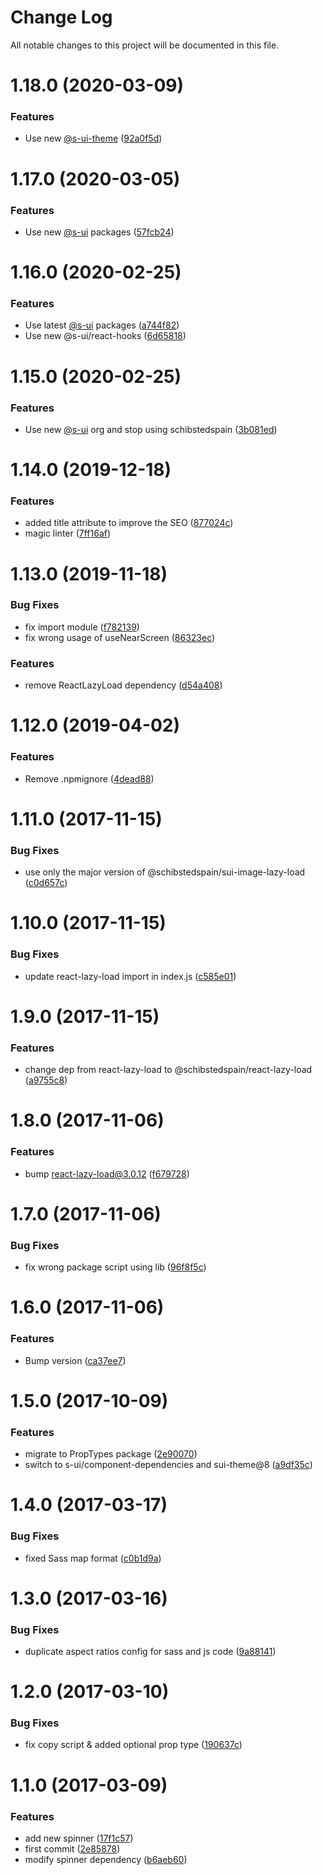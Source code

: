 # Change Log

All notable changes to this project will be documented in this file.

# 1.18.0 (2020-03-09)


### Features

* Use new [@s-ui-theme](https://github.com/s-ui-theme) ([92a0f5d](https://github.com/SUI-Components/schibsted-spain-components/commit/92a0f5d38d2e62deb0636156fd3ea2f573cb696f))



# 1.17.0 (2020-03-05)


### Features

* Use new [@s-ui](https://github.com/s-ui) packages ([57fcb24](https://github.com/SUI-Components/schibsted-spain-components/commit/57fcb2433c43229a64b10098c88952ce844c5ae8))



# 1.16.0 (2020-02-25)


### Features

* Use latest [@s-ui](https://github.com/s-ui) packages ([a744f82](https://github.com/SUI-Components/schibsted-spain-components/commit/a744f8214c69dfba762b6f276c4eb8331eefebe5))
* Use new @s-ui/react-hooks ([6d65818](https://github.com/SUI-Components/schibsted-spain-components/commit/6d6581898544535d7d06cd13b9b2f82366b364c6))



# 1.15.0 (2020-02-25)


### Features

* Use new [@s-ui](https://github.com/s-ui) org and stop using schibstedspain ([3b081ed](https://github.com/SUI-Components/schibsted-spain-components/commit/3b081edcbe5f07cc27df601a2307f6c0e5d0ff07))



# 1.14.0 (2019-12-18)


### Features

* added title attribute to improve the SEO ([877024c](https://github.com/SUI-Components/schibsted-spain-components/commit/877024cb118469dfc9041805243e29781278f3af))
* magic linter ([7ff16af](https://github.com/SUI-Components/schibsted-spain-components/commit/7ff16afee8a5be2c2de27b8d9e4f35ce6469a529))



# 1.13.0 (2019-11-18)


### Bug Fixes

* fix import module ([f782139](https://github.com/SUI-Components/schibsted-spain-components/commit/f78213953c2aa8ac21e1c421946ea549f0b7511b))
* fix wrong usage of useNearScreen ([86323ec](https://github.com/SUI-Components/schibsted-spain-components/commit/86323ecbdbe9860a7abfb64867a3f8efd924b9e5))


### Features

* remove ReactLazyLoad dependency ([d54a408](https://github.com/SUI-Components/schibsted-spain-components/commit/d54a408373d3bc213526a9f37c8a50c3167dc08a))



# 1.12.0 (2019-04-02)


### Features

* Remove .npmignore ([4dead88](https://github.com/SUI-Components/schibsted-spain-components/commit/4dead887700ae66df6c9444cf99d95b94b4ef22e))



# 1.11.0 (2017-11-15)


### Bug Fixes

* use only the major version of @schibstedspain/sui-image-lazy-load ([c0d657c](https://github.com/SUI-Components/schibsted-spain-components/commit/c0d657c68107d3c1c4101a4ac4c25258585f80d2))



# 1.10.0 (2017-11-15)


### Bug Fixes

* update react-lazy-load import in index.js ([c585e01](https://github.com/SUI-Components/schibsted-spain-components/commit/c585e01d7eb8f87b86023eb162c67c55fb695e4c))



# 1.9.0 (2017-11-15)


### Features

* change dep from react-lazy-load to @schibstedspain/react-lazy-load ([a9755c8](https://github.com/SUI-Components/schibsted-spain-components/commit/a9755c8ebe07ef6ecb4ac8c022db5fc44d6c8986))



# 1.8.0 (2017-11-06)


### Features

* bump react-lazy-load@3.0.12 ([f679728](https://github.com/SUI-Components/schibsted-spain-components/commit/f679728379c1b5dd967b482dfa99f35ef4ecacd8))



# 1.7.0 (2017-11-06)


### Bug Fixes

* fix wrong package script using lib ([96f8f5c](https://github.com/SUI-Components/schibsted-spain-components/commit/96f8f5cf30c2baaa7758327231ed262185541550))



# 1.6.0 (2017-11-06)


### Features

* Bump version ([ca37ee7](https://github.com/SUI-Components/schibsted-spain-components/commit/ca37ee7fbbffa759ed7ce51c717bbf153d1745ad))



# 1.5.0 (2017-10-09)


### Features

* migrate to PropTypes package ([2e90070](https://github.com/SUI-Components/schibsted-spain-components/commit/2e900709a683ce75c8ef32bbf9265ef0acc07253))
* switch to s-ui/component-dependencies and sui-theme@8 ([a9df35c](https://github.com/SUI-Components/schibsted-spain-components/commit/a9df35cae2e4c6a8fe029c91142a4db1ec1f3372))



# 1.4.0 (2017-03-17)


### Bug Fixes

* fixed Sass map format ([c0b1d9a](https://github.com/SUI-Components/schibsted-spain-components/commit/c0b1d9a4226dce8f965ad8532a7407b3cbc1fddd))



# 1.3.0 (2017-03-16)


### Bug Fixes

* duplicate aspect ratios config for sass and js code ([9a88141](https://github.com/SUI-Components/schibsted-spain-components/commit/9a88141e5445e24912272e2142eb847cd018c1c1))



# 1.2.0 (2017-03-10)


### Bug Fixes

* fix copy script & added optional prop type ([190637c](https://github.com/SUI-Components/schibsted-spain-components/commit/190637cb4d9141edd8605eb8af30a6311ee7fb3f))



# 1.1.0 (2017-03-09)


### Features

* add new spinner ([17f1c57](https://github.com/SUI-Components/schibsted-spain-components/commit/17f1c57db04f36c727ac022456de682e419706f4))
* first commit ([2e85878](https://github.com/SUI-Components/schibsted-spain-components/commit/2e858780c4dbd7ee4c9b309fb1866f6653ee158c))
* modify spinner dependency ([b6aeb60](https://github.com/SUI-Components/schibsted-spain-components/commit/b6aeb6009bbbb1c7635a3a52e2a92983d8b1c6ab))



